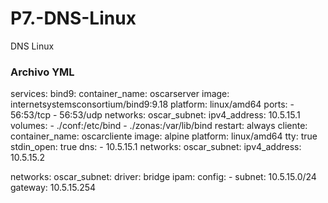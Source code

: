 # P7.-DNS-Linux
DNS Linux

### Archivo YML
services:
  bind9:
    container_name: oscarserver
    image: internetsystemsconsortium/bind9:9.18
    platform: linux/amd64
    ports:
      - 56:53/tcp
      - 56:53/udp
    networks:
      oscar_subnet:
        ipv4_address: 10.5.15.1
    volumes:
      - ./conf:/etc/bind
      - ./zonas:/var/lib/bind
    restart: always
  cliente:
    container_name: oscarcliente
    image: alpine
    platform: linux/amd64
    tty: true
    stdin_open: true
    dns:
      - 10.5.15.1
    networks:
      oscar_subnet:
        ipv4_address: 10.5.15.2
        
networks:
  oscar_subnet:
    driver: bridge
    ipam:
      config:
        - subnet: 10.5.15.0/24
          gateway: 10.5.15.254
